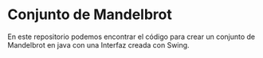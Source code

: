 # Conjunto de Mandelbrot

En este repositorio podemos encontrar el código para crear un conjunto de Mandelbrot en java con una Interfaz creada con Swing. 
